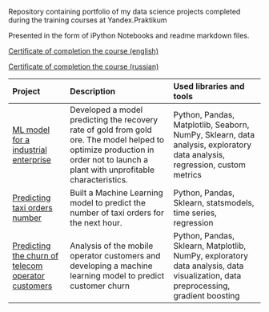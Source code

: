 Repository containing portfolio of my data science projects completed during the training courses at Yandex.Praktikum

Presented in the form of iPython Notebooks and readme markdown files.

[Certificate of completion the course (english)](https://github.com/Polyksena/practicum_projects/blob/main/yandex_ds_sertificate_eng.pdf)

[Certificate of completion the course (russian)](https://github.com/Polyksena/practicum_projects/blob/main/yandex_ds_sertificate_ru.pdf)


| Project | Description | Used libraries and tools |
| :--------------- | :------- | :--------- |
| [ML model for a industrial enterprise](https://github.com/Polyksena/praktikum-eng/tree/main/gold_recovery_eng) | Developed a model predicting the recovery rate of gold from gold ore. The model helped to optimize production in order not to launch a plant with unprofitable characteristics. | Python, Pandas, Matplotlib, Seaborn, NumPy, Sklearn, data analysis, exploratory data analysis, regression, custom metrics|
| [Predicting taxi orders number](https://github.com/Polyksena/praktikum-eng/tree/main/taxi-orders-eng) | Built a Machine Learning model to predict the number of taxi orders for the next hour. | Python, Pandas, Sklearn, statsmodels, time series, regression |
| [Predicting the churn of telecom operator customers](https://github.com/Polyksena/praktikum-eng/tree/main/churn-telecom) | Analysis of the mobile operator customers and developing a machine learning model to predict customer churn | Python, Pandas, Sklearn, Matplotlib, NumPy, exploratory data analysis, data visualization, data preprocessing, gradient boosting |
